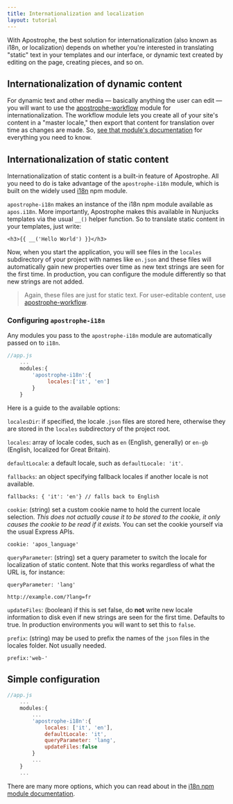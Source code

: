 ```yaml
---
title: Internationalization and localization
layout: tutorial
---
```


With Apostrophe, the best solution for internationalization (also known as i18n, or localization) depends on whether you're interested in translating "static" text in your templates and our interface, or dynamic text created by editing on the page, creating pieces, and so on.

## Internationalization of dynamic content

For dynamic text and other media — basically anything the user can edit — you will want to use the [apostrophe-workflow](https://npmjs.org/package/apostrophe-workflow) module for internationalization. The workflow module lets you create all of your site's content in a "master locale," then export that content for translation over time as changes are made. So, [see that module's documentation](https://npmjs.org/package/apostrophe-workflow) for everything you need to know.

## Internationalization of static content

Internationalization of static content is a built-in feature of Apostrophe. All you need to do is take advantage of the `apostrophe-i18n` module, which is built on the widely used [i18n](https://npmjs.org/package/i18n) npm module.

`apostrophe-i18n` makes an instance of the i18n npm module available as `apos.i18n`. More importantly, Apostrophe makes this available in Nunjucks templates via the usual `__()` helper function. So to translate static content in your templates, just write:

```markup
<h3>{{ __('Hello World') }}</h3>
```

Now, when you start the application, you will see files in the `locales` subdirectory of your project with names like `en.json` and these files will automatically gain new properties over time as new text strings are seen for the first time. In production, you can configure the module differently so that new strings are not added.

> Again, these files are just for static text. For user-editable content, use [apostrophe-workflow](https://npmjs.org/package/apostrophe-workflow).

### Configuring `apostrophe-i18n`

Any modules you pass to the `apostrophe-i18n` module are automatically passed on to `i18n`.

```javascript
//app.js
    ...
    modules:{
        'apostrophe-i18n':{
             locales:['it', 'en']
        }
    }
```

Here is a guide to the available options:

`localesDir`: if specified, the locale .`json` files are stored here, otherwise they are stored in the `locales` subdirectory of the project root.

`locales`: array of locale codes, such as `en` (English, generally) or `en-gb` (English, localized for Great Britain).

`defaultLocale`: a default locale, such as `defaultLocale: 'it'`.

`fallbacks`: an object specifying fallback locales if another locale is not available.

`fallbacks: { 'it': 'en'} // falls back to English`

`cookie`: (string) set a custom cookie name to hold the current locale selection. *This does not actually cause it to be stored to the cookie, it only causes the cookie to be read if it exists.* You can set the cookie yourself via the usual Express APIs.

`cookie: 'apos_language'`

`queryParameter`: (string) set a query parameter to switch the locale for localization of static content. Note that this works regardless of what the URL is, for instance:

`queryParameter: 'lang'`

`http://example.com/?lang=fr`

`updateFiles`: (boolean) if this is set false, do **not** write new locale information to disk even if new strings are seen for the first time. Defaults to true. In production environments you will want to set this to `false`.

`prefix`: (string) may be used to prefix the names of the `json` files in the locales folder. Not usually needed.

`prefix:'web-'`

## Simple configuration

```javascript
//app.js
    ...
    modules:{
        ...
        'apostrophe-i18n':{
            locales: ['it', 'en'],
            defaultLocale: 'it',
            queryParameter: 'lang',
            updateFiles:false
        }
        ...
    }
    ...
```

There are many more options, which you can read about in the [i18n npm module documentation](https://www.npmjs.com/package/i18n).
